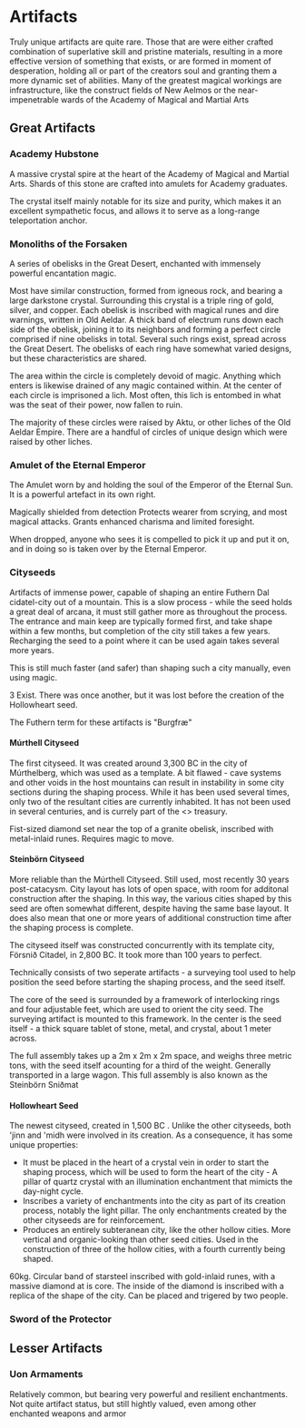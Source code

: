 # Artifacts

Truly unique artifacts are quite rare.
Those that are were either crafted combination of superlative skill and pristine materials, resulting in a more effective version of something that exists, or are formed in moment of desperation, 
holding all or part of the creators soul and granting them a more dynamic set of abilities.
Many of the greatest magical workings are infrastructure, like the construct fields of New Aelmos or the near-impenetrable wards of the Academy of Magical and Martial Arts

## Great Artifacts

### Academy Hubstone

A massive crystal spire at the heart of the Academy of Magical and Martial Arts.
Shards of this stone are crafted into amulets for Academy graduates.

The crystal itself mainly notable for its size and purity, which makes it an excellent sympathetic focus, and allows it to serve as a long-range teleportation anchor.

### Monoliths of the Forsaken

A series of obelisks in the Great Desert, enchanted with immensely powerful encantation magic.

Most have similar construction, formed from igneous rock, and bearing a large darkstone crystal. Surrounding this crystal is a triple ring of gold, silver, and copper. 
Each obelisk is inscribed with magical runes and dire warnings, written in Old Aeldar.
A thick band of electrum runs down each side of the obelisk, joining it to its neighbors and forming a perfect circle comprised if nine obelisks in total.
Several such rings exist, spread across the Great Desert. The obelisks of each ring have somewhat varied designs, but these characteristics are shared.

The area within the circle is completely devoid of magic. Anything which enters is likewise drained of any magic contained within.
At the center of each circle is imprisoned a lich. Most often, this lich is entombed in what was the seat of their power, now fallen to ruin.

The majority of these circles were raised by Aktu, or other liches of the Old Aeldar Empire.
There are a handful of circles of unique design which were raised by other liches.

### Amulet of the Eternal Emperor

The Amulet worn by and holding the soul of the Emperor of the Eternal Sun.
It is a powerful artefact in its own right.

Magically shielded from detection
Protects wearer from scrying, and most magical attacks.
Grants enhanced charisma and limited foresight.

When dropped, anyone who sees it is compelled to pick it up and put it on, and in doing so is taken over by the Eternal Emperor.

### Cityseeds

Artifacts of immense power, capable of shaping an entire Futhern Dal cidatel-city out of a mountain. 
This is a slow process - while the seed holds a great deal of arcana, it must still gather more as throughout the process. 
The entrance and main keep are typically formed first, and take shape within a few months, but completion of the city still takes a few years.
Recharging the seed to a point where it can be used again takes several more years.

This is still much faster (and safer) than shaping such a city manually, even using magic.
 
3 Exist. There was once another, but it was lost before the creation of the Hollowheart seed.

The Futhern term for these artifacts is "Burgfræ"

#### Múrthell Cityseed

The first cityseed. It was created around 3,300 BC in the city of Múrthelberg, which was used as a template.
A bit flawed - cave systems and other voids in the host mountains can result in instability in some city sections during the shaping process.
While it has been used several times, only two of the resultant cities are currently inhabited. It has not been used in several centuries, and is currely part of the <> treasury.

Fist-sized diamond set near the top of a granite obelisk, inscribed with metal-inlaid runes. Requires magic to move.

#### Steinbörn Cityseed

More reliable than the Múrthell Cityseed. Still used, most recently 30 years post-catacysm.
City layout has lots of open space, with room for additonal construction after the shaping.
In this way, the various cities shaped by this seed are often somewhat different, despite having the same base layout.
It does also mean that one or more years of additional construction time after the shaping process is complete.

The cityseed itself was constructed concurrently with its template city, Försnið Citadel, in 2,800 BC. It took more than 100 years to perfect.

Technically consists of two seperate artifacts - a surveying tool used to help position the seed before starting the shaping process, and the seed itself.

The core of the seed is surrounded by a framework of interlocking rings and four adjustable feet, which are used to orient the city seed. The surveying artifact is mounted to this framework.
In the center is the seed itself - a thick square tablet of stone, metal, and crystal, about 1 meter across.

The full assembly takes up a 2m x 2m x 2m space, and weighs three metric tons, with the seed itself acounting for a third of the weight.
Generally transported in a large wagon. This full assembly is also known as the Steinbörn Sniðmat

#### Hollowheart Seed

The newest cityseed, created in 1,500 BC . Unlike the other cityseeds, both 'jinn and 'midh were involved in its creation.
As a consequence, it has some unique properties:
- It must be placed in the heart of a crystal vein in order to start the shaping process, which will be used to form the heart of the city - A pillar of quartz crystal with an illumination enchantment that mimicts the day-night cycle.
- Inscribes a variety of enchantments into the city as part of its creation process, notably the light pillar. The only enchantments created by the other cityseeds are for reinforcement.
- Produces an entirely subteranean city, like the other hollow cities. More vertical and organic-looking than other seed cities.
Used in the construction of three of the hollow cities, with a fourth currently being shaped.

60kg. Circular band of starsteel inscribed with gold-inlaid runes, with a massive diamond at is core. The inside of the diamond is inscribed with a replica of the shape of the city.
Can be placed and trigered by two people.

### Sword of the Protector

## Lesser Artifacts

### Uon Armaments

Relatively common, but bearing very powerful and resilient enchantments.
Not quite artifact status, but still hightly valued, even among other enchanted weapons and armor